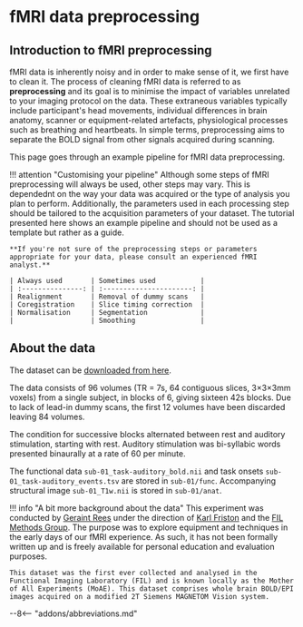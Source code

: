 # fMRI data preprocessing

## Introduction to fMRI preprocessing

fMRI data is inherently noisy and in order to make sense of it, we first have to clean it. The process of cleaning fMRI data is referred to as **preprocessing** and its goal is to minimise the impact of variables unrelated to your imaging protocol on the data. These extraneous variables typically include participant's head movements, individual differences in brain anatomy, scanner or equipment-related artefacts, physiological processes such as breathing and heartbeats. In simple terms, preprocessing aims to separate the BOLD signal from other signals acquired during scanning.

This page goes through an example pipeline for fMRI data preprocessing. 

!!! attention "Customising your pipeline"
    Although some steps of fMRI preprocessing will always be used, other steps may vary. This is dependednt on the way your data was acquired or the type of analysis you plan to perform. Additionally, the parameters used in each processing step should be tailored to the acquisition parameters of your dataset. The tutorial presented here shows an example pipeline and should not be used as a template but rather as a guide. 

    **If you're not sure of the preprocessing steps or parameters appropriate for your data, please consult an experienced fMRI analyst.**

    | Always used       | Sometimes used           |
    | :---------------: | :----------------------: |
    | Realignment       | Removal of dummy scans   |
    | Coregistration    | Slice timing correction  |
    | Normalisation     | Segmentation             |
    |                   | Smoothing                |

## About the data

The dataset can be [downloaded from here](https://www.fil.ion.ucl.ac.uk/spm/download/data/MoAEpilot/MoAEpilot.bids.zip). 

The data consists of 96 volumes (TR = 7s, 64 contiguous slices, 3×3×3mm voxels) from a single subject, in blocks of 6, giving sixteen 42s blocks. Due to lack of lead-in dummy scans, the first 12 volumes have been discarded leaving 84 volumes. 

The condition for successive blocks alternated between rest and auditory stimulation, starting with rest. Auditory stimulation was bi-syllabic words presented binaurally at a rate of 60 per minute. 

The functional data `sub-01_task-auditory_bold.nii` and task onsets `sub-01_task-auditory_events.tsv` are stored in `sub-01/func`. Accompanying structural image `sub-01_T1w.nii` is stored in `sub-01/anat`. 

!!! info "A bit more background about the data"
    This experiment was conducted by [Geraint Rees](https://www.fil.ion.ucl.ac.uk/~grees/) under the direction of [Karl Friston](https://www.fil.ion.ucl.ac.uk/~karl/) and the [FIL Methods Group](https://www.fil.ion.ucl.ac.uk/Friston/). The purpose was to explore equipment and techniques in the early days of our fMRI experience. As such, it has not been formally written up and is freely available for personal education and evaluation purposes. 

    This dataset was the first ever collected and analysed in the Functional Imaging Laboratory (FIL) and is known locally as the Mother of All Experiments (MoAE). This dataset comprises whole brain BOLD/EPI images acquired on a modified 2T Siemens MAGNETOM Vision system. 


--8<-- "addons/abbreviations.md"